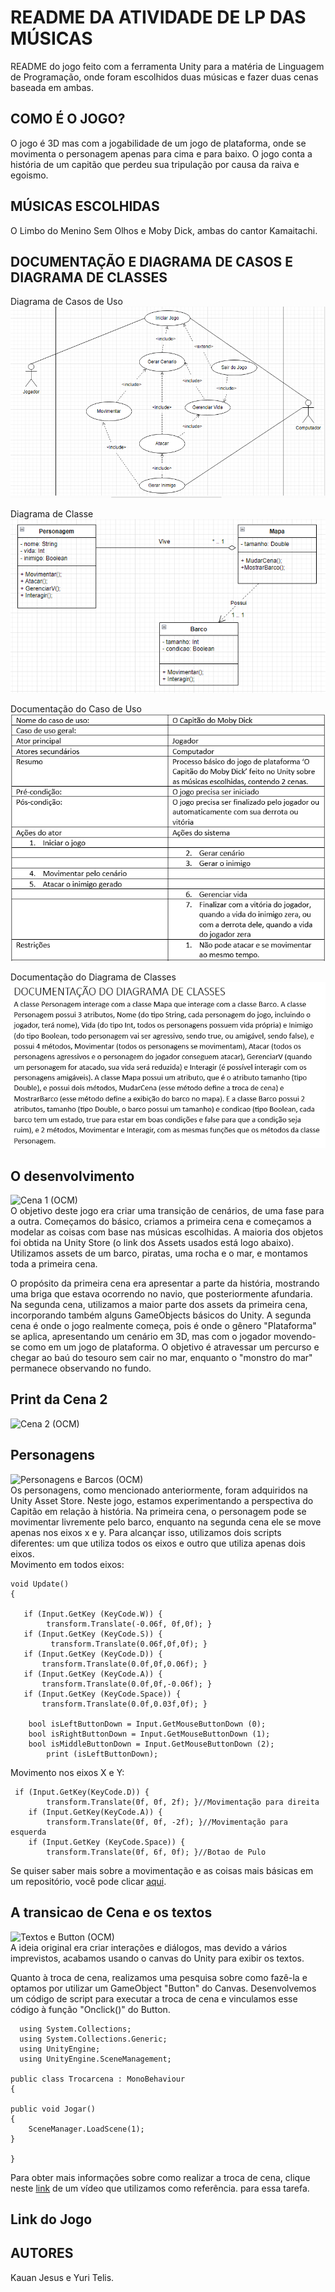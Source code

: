 # README DA ATIVIDADE DE LP DAS MÚSICAS
README do jogo feito com a ferramenta Unity para a matéria de Linguagem de Programação, onde foram escolhidos duas músicas e fazer duas cenas baseada em ambas.
## COMO É O JOGO?
O jogo é 3D mas com a jogabilidade de um jogo de plataforma, onde se movimenta o personagem apenas para cima e para baixo. O jogo conta a história de um capitão que perdeu sua tripulação por causa da raiva e egoismo.
## MÚSICAS ESCOLHIDAS
O Limbo do Menino Sem Olhos e Moby Dick, ambas do cantor Kamaitachi.

## DOCUMENTAÇÃO E DIAGRAMA DE CASOS E DIAGRAMA DE CLASSES
Diagrama de Casos de Uso
<br><img src="img/usecasediagram.png">

Diagrama de Classe
<br><img src="img/classdiagram.png">

Documentação do Caso de Uso
<br><img src="img/usecase.png">

Documentação do Diagrama de Classes
<br><img src="img/class.png">

## O desenvolvimento

![Cena 1 (OCM)](https://github.com/yuritelis/atvmusicalp/assets/127852225/359f6b0e-24a4-4584-af9e-fe1d15caf55b)<br>
O objetivo deste jogo era criar uma transição de cenários, de uma fase para a outra. Começamos do básico, criamos a primeira cena e começamos a modelar as coisas com base nas músicas escolhidas. A maioria dos objetos foi obtida na Unity Store (o link dos Assets usados está logo abaixo). Utilizamos assets de um barco, piratas, uma rocha e o mar, e montamos toda a primeira cena.

O propósito da primeira cena era apresentar a parte da história, mostrando uma briga que estava ocorrendo no navio, que posteriormente afundaria. Na segunda cena, utilizamos a maior parte dos assets da primeira cena, incorporando também alguns GameObjects básicos do Unity. A segunda cena é onde o jogo realmente começa, pois é onde o gênero "Plataforma" se aplica, apresentando um cenário em 3D, mas com o jogador movendo-se como em um jogo de plataforma. O objetivo é atravessar um percurso e chegar ao baú do tesouro sem cair no mar, enquanto o "monstro do mar" permanece observando no fundo.<br>
## Print da Cena 2
![Cena 2 (OCM)](https://github.com/yuritelis/atvmusicalp/assets/127852225/afb98124-d02d-4022-8dbb-47818ff20880)

## Personagens 
![Personagens e Barcos (OCM)](https://github.com/yuritelis/atvmusicalp/assets/127852225/913c1d4f-8b5c-4bb7-b01d-c5be8bdeee90)<br>
Os personagens, como mencionado anteriormente, foram adquiridos na Unity Asset Store. Neste jogo, estamos experimentando a perspectiva do Capitão em relação à história. Na primeira cena, o personagem pode se movimentar livremente pelo barco, enquanto na segunda cena ele se move apenas nos eixos x e y. Para alcançar isso, utilizamos dois scripts diferentes: um que utiliza todos os eixos e outro que utiliza apenas dois eixos.<br>
Movimento em todos eixos:<br>

    void Update()
    {
        
       if (Input.GetKey (KeyCode.W)) {
            transform.Translate(-0.06f, 0f,0f); } 
       if (Input.GetKey (KeyCode.S)) {
             transform.Translate(0.06f,0f,0f); }
       if (Input.GetKey (KeyCode.D)) {
           transform.Translate(0.0f,0f,0.06f); } 
       if (Input.GetKey (KeyCode.A)) {
           transform.Translate(0.0f,0f,-0.06f); } 
       if (Input.GetKey (KeyCode.Space)) {
           transform.Translate(0.0f,0.03f,0f); } 

        bool isLeftButtonDown = Input.GetMouseButtonDown (0);
        bool isRightButtonDown = Input.GetMouseButtonDown (1);
        bool isMiddleButtonDown = Input.GetMouseButtonDown (2);
            print (isLeftButtonDown);

Movimento nos eixos X e Y:

     if (Input.GetKey(KeyCode.D)) { 
			transform.Translate(0f, 0f, 2f); }//Movimentação para direita 
		if (Input.GetKey(KeyCode.A)) { 
			transform.Translate(0f, 0f, -2f); }//Movimentação para esquerda
        if (Input.GetKey (KeyCode.Space)) {
			transform.Translate(0f, 6f, 0f); }//Botao de Pulo

Se quiser saber mais sobre a movimentação e as coisas mais básicas em um repositório, você pode clicar [aqui](https://github.com/KauanJesusJD/Broto-Mortal).

## A transicao de Cena e os textos
![Textos e Button (OCM)](https://github.com/yuritelis/atvmusicalp/assets/127852225/abbd9104-cbcd-4f98-8140-d8f65d98d748)<br>
A ideia original era criar interações e diálogos, mas devido a vários imprevistos, acabamos usando o canvas do Unity para exibir os textos.

Quanto à troca de cena, realizamos uma pesquisa sobre como fazê-la e optamos por utilizar um GameObject "Button" do Canvas. Desenvolvemos um código de script para executar a troca de cena e vinculamos esse código à função "Onclick()" do Button.

      using System.Collections;
      using System.Collections.Generic;
      using UnityEngine;
      using UnityEngine.SceneManagement;

    public class Trocarcena : MonoBehaviour
    {
    
	public void Jogar()
	{
		SceneManager.LoadScene(1);
	}
    
    }

Para obter mais informações sobre como realizar a troca de cena, clique neste [link](https://www.youtube.com/watch?v=9cVs70Wzzo8) de um vídeo que utilizamos como referência. para essa tarefa.

## Link do Jogo<br>



## AUTORES
Kauan Jesus e Yuri Telis.
